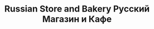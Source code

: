 ---
title: "Russian Store and Bakery Русский Магазин и Кафе"
url: /boiling-springs/russian-store-and-bakery-russkii-magazin-i-kafe/
shop: Supermarkt
---